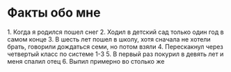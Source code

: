 # Факты обо мне

1\. Когда я родился пошел снег
2\. Ходил в детский сад только один год в самом конце
3\. В шесть лет пошел в школу, хотя сначала не хотели брать, говорили дождаться семи, но потом взяли
4\. Перескакнул через четвертый класс по системе 1-3
5\. В первый раз покурил в девять лет и меня спалил отец
6\. Выпил примерно во столько же